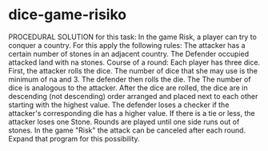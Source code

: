 # dice-game-risiko
PROCEDURAL SOLUTION for this task:
In the game Risk, a player can try to conquer a country. For this apply
the following rules:
The attacker has a certain number of stones in an adjacent country. The
Defender occupied attacked land with na stones.
Course of a round:
Each player has three dice. First, the attacker rolls the dice. The number of dice that
she may use is the minimum of na and 3. The defender then rolls the die. The
The number of dice is analogous to the attacker.
After the dice are rolled, the dice are in descending (not descending) order
arranged and placed next to each other starting with the highest value.
The defender loses a checker if the attacker's corresponding die
has a higher value. If there is a tie or less, the attacker loses one
Stone.
Rounds are played until one side runs out of stones.
In the game "Risk" the attack can be canceled after each round. Expand that
program for this possibility.
